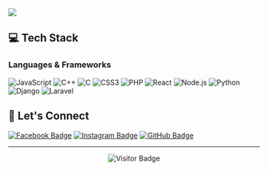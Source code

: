 <img src="https://readme-typing-svg.herokuapp.com/?font=Righteous&size=35&center=true&vCenter=true&width=500&height=70&duration=4000&lines=Hello+Developers!+👋;+I'm+Micoooo24!;" />



## 💻 Tech Stack

### Languages & Frameworks
![JavaScript](https://img.shields.io/badge/-JavaScript-F7DF1E?style=for-the-badge&logo=javascript&logoColor=black)
![C++](https://img.shields.io/badge/-C++-00599C?style=for-the-badge&logo=c%2B%2B&logoColor=white)
![C](https://img.shields.io/badge/-C-A8B9CC?style=for-the-badge&logo=c&logoColor=white)
![CSS3](https://img.shields.io/badge/-CSS3-1572B6?style=for-the-badge&logo=css3&logoColor=white)
![PHP](https://img.shields.io/badge/-PHP-777BB4?style=for-the-badge&logo=php&logoColor=white)
![React](https://img.shields.io/badge/-React-61DAFB?style=for-the-badge&logo=react&logoColor=black)
![Node.js](https://img.shields.io/badge/-Node.js-339933?style=for-the-badge&logo=nodedotjs&logoColor=white)
![Python](https://img.shields.io/badge/-Python-3776AB?style=for-the-badge&logo=python&logoColor=white)
![Django](https://img.shields.io/badge/-Django-092E20?style=for-the-badge&logo=django&logoColor=white)
![Laravel](https://img.shields.io/badge/-Laravel-FF2D20?style=for-the-badge&logo=laravel&logoColor=white)



## 🤝 Let's Connect

[![Facebook Badge](https://img.shields.io/badge/Facebook-1877F2?style=for-the-badge&logo=facebook&logoColor=white)](https://www.facebook.com/micsrabs)
[![Instagram Badge](https://img.shields.io/badge/Instagram-E4405F?style=for-the-badge&logo=instagram&logoColor=white)](https://www.instagram.com/027_fl/)
[![GitHub Badge](https://img.shields.io/badge/GitHub-100000?style=for-the-badge&logo=github&logoColor=white)](https://github.com/Micooo24)

---

<p align="center">
  <img src="https://visitor-badge.laobi.icu/badge?page_id=Micoooo24.Micooo24" alt="Visitor Badge">
</p>

